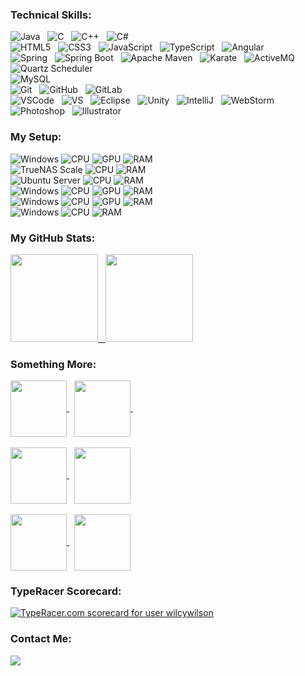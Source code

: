 ### Technical Skills:

![Java](https://img.shields.io/badge/Java-ED8B00?style=for-the-badge&logo=java&logoColor=white) &nbsp; ![C](https://img.shields.io/badge/C-00599C?style=for-the-badge&logo=c&logoColor=white) &nbsp; ![C++](https://img.shields.io/badge/C%2B%2B-00599C?style=for-the-badge&logo=c%2B%2B&logoColor=white) &nbsp; ![C#](https://img.shields.io/badge/C%23-239120?style=for-the-badge&logo=c-sharp&logoColor=white) 
<br/>
![HTML5](https://img.shields.io/badge/HTML5-E34F26?style=for-the-badge&logo=html5&logoColor=white) &nbsp; ![CSS3](https://img.shields.io/badge/CSS3-1572B6?style=for-the-badge&logo=css3&logoColor=white) &nbsp; ![JavaScript](https://img.shields.io/badge/JavaScript-323330?style=for-the-badge&logo=javascript&logoColor=F7DF1E) &nbsp; ![TypeScript](https://img.shields.io/badge/TypeScript-007ACC?style=for-the-badge&logo=typescript&logoColor=white) &nbsp; ![Angular](https://img.shields.io/badge/Angular-DD0031?style=for-the-badge&logo=angular&logoColor=white)
<br/>
![Spring](https://img.shields.io/badge/Spring-6DB33F?style=for-the-badge&logo=spring&logoColor=white) &nbsp; ![Spring Boot](https://img.shields.io/badge/Spring_Boot-F2F4F9?style=for-the-badge&logo=spring-boot) &nbsp; ![Apache Maven](https://img.shields.io/badge/apache_maven-C71A36?style=for-the-badge&logo=apachemaven&logoColor=white) &nbsp; ![Karate](https://img.shields.io/badge/karate-C71A36?style=for-the-badge) &nbsp; ![ActiveMQ](https://img.shields.io/badge/ActiveMQ-C71A36?style=for-the-badge) &nbsp; ![Quartz Scheduler](https://img.shields.io/badge/Quartz_Scheduler-C71A36?style=for-the-badge) &nbsp; 
<br/>
![MySQL](https://img.shields.io/badge/MySQL-00000F?style=for-the-badge&logo=mysql&logoColor=white) 
<br/>
![Git](https://img.shields.io/badge/Git-F05032?style=for-the-badge&logo=git&logoColor=white) &nbsp; ![GitHub](https://img.shields.io/badge/GitHub-100000?style=for-the-badge&logo=github&logoColor=white) &nbsp; ![GitLab](https://img.shields.io/badge/GitLab-330F63?style=for-the-badge&logo=gitlab&logoColor=white)
<br/>
![VSCode](https://img.shields.io/badge/Visual_Studio_Code-0078D4?style=for-the-badge&logo=visual%20studio%20code&logoColor=white) &nbsp; ![VS](https://img.shields.io/badge/Visual_Studio-5C2D91?style=for-the-badge&logo=visual%20studio&logoColor=white) &nbsp; ![Eclipse](https://img.shields.io/badge/Eclipse-2C2255?style=for-the-badge&logo=eclipse&logoColor=white) &nbsp; ![Unity](https://img.shields.io/badge/Unity-100000?style=for-the-badge&logo=unity&logoColor=whitee) &nbsp; ![IntelliJ](https://img.shields.io/badge/IntelliJ_IDEA-000000.svg?style=for-the-badge&logo=intellij-idea&logoColor=white) &nbsp; ![WebStorm](https://img.shields.io/badge/WebStorm-000000?style=for-the-badge&logo=WebStorm&logoColor=white)
<br/>
![Photoshop](https://img.shields.io/badge/Adobe-Photoshop-31A8FF?style=for-the-badge&logo=Adobe-Photoshop&labelColor=0a446b&logoWidth=15) &nbsp; ![Illustrator](https://img.shields.io/badge/Adobe%20Illustrator-FF9A00?style=for-the-badge&logo=adobe%20illustrator&logoColor=white)

### My Setup:

![Windows](https://img.shields.io/badge/Windows-11%20-0078D6?style=for-the-badge&logo=windows&logoColor=white) ![CPU](https://img.shields.io/badge/Intel-I7--13700K-blue?style=for-the-badge&logo=intel&logoColor=white) ![GPU](https://img.shields.io/badge/Nvidia-RTX%204080-green?style=for-the-badge&logo=nvidia&logoColor=white) ![RAM](https://img.shields.io/badge/RAM-32%20GB-blue?style=for-the-badge&logo=ram) 
<br/>
![TrueNAS Scale](https://img.shields.io/badge/TrueNAS-Scale-0095D5?style=for-the-badge&logo=TrueNAS&logoColor=white) ![CPU](https://img.shields.io/badge/Intel-I7--4790K-blue?style=for-the-badge&logo=intel&logoColor=white) ![RAM](https://img.shields.io/badge/RAM-32%20GB-blue?style=for-the-badge&logo=ram) 
<br/>
![Ubuntu Server](https://img.shields.io/badge/Ubuntu-Server%20-E95420?style=for-the-badge&logo=ubuntu&logoColor=white) ![CPU](https://img.shields.io/badge/OrangePI3B-Rockchip--RK3566-orange?style=for-the-badge&logo=rockchip&logoColor=white) ![RAM](https://img.shields.io/badge/RAM-4%20GB-blue?style=for-the-badge&logo=ram) 
<br/>
![Windows](https://img.shields.io/badge/Windows-11%20-0078D6?style=for-the-badge&logo=windows&logoColor=white) ![CPU](https://img.shields.io/badge/Intel-I5--4440-blue?style=for-the-badge&logo=intel&logoColor=white) ![GPU](https://img.shields.io/badge/AMD-RX%20470%204%20GB-red?style=for-the-badge&logo=amd) ![RAM](https://img.shields.io/badge/RAM-16%20GB-blue?style=for-the-badge&logo=ram) 
<br/>
![Windows](https://img.shields.io/badge/Windows-11%20-0078D6?style=for-the-badge&logo=windows11&logoColor=white) ![CPU](https://img.shields.io/badge/Intel-Core%202%20Duo%20E6750-blue?style=for-the-badge&logo=intel&logoColor=white) ![GPU](https://img.shields.io/badge/Nvidia-GT%20610%202%20GB-green?style=for-the-badge&logo=nvidia&logoColor=white) ![RAM](https://img.shields.io/badge/RAM-3%20GB-blue?style=for-the-badge&logo=ram) 
<br/>
![Windows](https://img.shields.io/badge/Windows-11%20-0078D6?style=for-the-badge&logo=windows11&logoColor=white) ![CPU](https://img.shields.io/badge/Intel-I3--4030u-blue?style=for-the-badge&logo=intel&logoColor=white) ![RAM](https://img.shields.io/badge/RAM-8%20GB-blue?style=for-the-badge&logo=ram)

### My GitHub Stats:

<a href="https://github.com/WilcyWilson?tab=repositories">
  <img height="140em" src="https://github-readme-stats.vercel.app/api?username=wilcywilson&theme=shades-of-purple&show_icons=true&hide=prs,contribs&hide_border=true&border_radius=20" /> &nbsp;
  <img height="140em" src="https://github-readme-stats.vercel.app/api/top-langs/?username=wilcywilson&theme=shades-of-purple&layout=compact&hide=shaderlab,hlsl,swift,kotlin,objective-c&langs_count=8&hide_border=true&border_radius=20" />
</a>

### Something More: 

<a href="https://github.com/WilcyWilson/Digital-Art#readme">
  <img height="90em" align="center" src="https://github-readme-stats.vercel.app/api/pin/?username=wilcywilson&repo=Digital-Art&theme=dark&border_radius=20&hide_border=true" />
</a>
&nbsp;
<a href="https://github.com/WilcyWilson/CSIT-All#readme">
  <img height="90em" align="center" src="https://github-readme-stats.vercel.app/api/pin/?username=wilcywilson&repo=CSIT-All&theme=dark&border_radius=20&hide_border=true" />
</a>
&nbsp;
<br/><br/>
<a href="https://github.com/WilcyWilson/Linux-Tips#readme">
  <img height="90em" align="center" src="https://github-readme-stats.vercel.app/api/pin/?username=wilcywilson&repo=Linux-Tips&theme=dark&border_radius=20&hide_border=true" />
</a>
&nbsp;
<a href="https://github.com/WilcyWilson/SOLID-Design-Principles#readme">
  <img height="90em" align="center" src="https://github-readme-stats.vercel.app/api/pin/?username=wilcywilson&repo=SOLID-Design-Principles&theme=dark&border_radius=20&hide_border=true" />
</a>
<br/><br/>
<a href="https://github.com/WilcyWilson/Possible-Java-Interview-Questions#readme">
  <img height="90em" align="center" src="https://github-readme-stats.vercel.app/api/pin/?username=wilcywilson&repo=Possible-Java-Interview-Questions&theme=dark&border_radius=20&hide_border=true" />
</a>
&nbsp;
<a href="https://github.com/WilcyWilson/Git-Github-Workflow#readme">
  <img height="90em" align="center" src="https://github-readme-stats.vercel.app/api/pin/?username=wilcywilson&repo=Git-Github-Workflow&theme=dark&border_radius=20&hide_border=true" />
</a>

### TypeRacer Scorecard:
<a href="https://data.typeracer.com/pit/profile?user=wilcywilson&ref=badge" target="_top"><img src="https://data.typeracer.com/misc/badge?user=wilcywilson" border="0" alt="TypeRacer.com scorecard for user wilcywilson"/></a>

### Contact Me:
<a href="https://www.linkedin.com/in/wilson-shrestha-37a4ba200/">
  <img src="https://img.shields.io/badge/LinkedIn-0077B5?style=for-the-badge&logo=linkedin&logoColor=white" />
</a>

